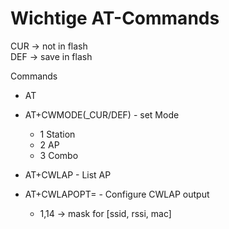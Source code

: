 # Wichtige AT-Commands

CUR -> not in flash  
DEF -> save in flash

Commands
* AT
* AT+CWMODE(_CUR/DEF) - set Mode
	* 1 Station
	* 2 AP
	* 3 Combo
	
* AT+CWLAP - List AP
* AT+CWLAPOPT=<sort><mask> - Configure CWLAP output
	* 1,14 -> mask for [ssid, rssi, mac]
	
